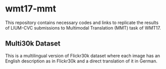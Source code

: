 # wmt17-mmt

This repository contains necessary codes and links to replicate
the results of LIUM-CVC submissions to Multimodal Translation (MMT)
task of WMT17.

## Multi30k Dataset

This is a multilingual version of Flickr30k dataset where each image
has an English description as in Flickr30k and a direct translation of it
in German.
